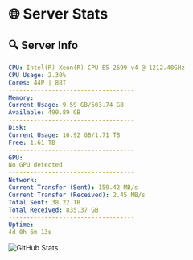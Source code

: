 # 🌐 Server Stats
## 🔍 Server Info
```yaml
CPU: Intel(R) Xeon(R) CPU E5-2699 v4 @ 1212.40GHz
CPU Usage: 2.30%
Cores: 44P | 88T
-----------------------------------
Memory:
Current Usage: 9.59 GB/503.74 GB
Available: 490.89 GB
-----------------------------------
Disk:
Current Usage: 16.92 GB/1.71 TB
Free: 1.61 TB
-----------------------------------
GPU:
No GPU detected
-----------------------------------
Network:
Current Transfer (Sent): 159.42 MB/s
Current Transfer (Received): 2.45 MB/s
Total Sent: 38.22 TB
Total Received: 835.37 GB
-----------------------------------
Uptime:
4d 0h 6m 13s
```
![GitHub Stats](https://img.shields.io/badge/Updated-2025-02-11_22:49:31-blue)